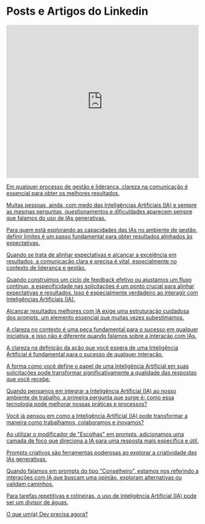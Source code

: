 # Posts e Artigos do Linkedin

<iframe src="https://www.linkedin.com/embed/feed/update/urn:li:share:7237079765172531203" height="400" width="100%" frameborder="0" allowfullscreen="" title="Publicação incorporada"></iframe>

[Em qualquer processo de gestão e liderança, clareza na comunicação é essencial para obter os melhores resultados.](https://www.linkedin.com/posts/davifma_completo-ou-complexo-activity-7236428604203520000-rp-v)

[Muitas pessoas, ainda, com medo das Inteligências Artificiais (IA) e sempre as mesmas perguntas, questionamentos e dificuldades aparecem sempre que falamos do uso de IAs generativas.](https://www.linkedin.com/posts/davifma_promptogithubio-activity-7235617325742194688-bvyd)

[Para quem está explorando as capacidades das IAs no ambiente de gestão, definir limites é um passo fundamental para obter resultados alinhados às expectativas.](https://www.linkedin.com/posts/davifma_limites-activity-7235255063101796352-Fqwd)

[Quando se trata de alinhar expectativas e alcançar a excelência em resultados, a comunicação clara e precisa é vital, especialmente no contexto de liderança e gestão.](https://www.linkedin.com/posts/davifma_exemplos-activity-7233847354255151104-3tf6)

[Quando construímos um ciclo de feedback efetivo ou ajustamos um fluxo contínuo, a especificidade nas solicitações é um ponto crucial para alinhar expectativas e resultados. Isso é especialmente verdadeiro ao interagir com Inteligências Artificiais (IA).](https://www.linkedin.com/posts/davifma_formato-activity-7232721996487245824-hfMH)

[Alcançar resultados melhores com IA exige uma estruturação cuidadosa dos prompts, um elemento essencial que muitas vezes subestimamos.](https://www.linkedin.com/posts/davifma_o-b%C3%A1sico-bem-feito-activity-7232355890983538691-wBRu)

[A clareza no contexto é uma peça fundamental para o sucesso em qualquer iniciativa, e isso não é diferente quando falamos sobre a interação com IAs.](https://www.linkedin.com/posts/davifma_contexto-activity-7231993469479604225-J7w6)

[A clareza na definição da ação que você espera de uma Inteligência Artificial é fundamental para o sucesso de qualquer interação.](https://www.linkedin.com/posts/davifma_a%C3%A7%C3%A3o-activity-7231631095518158851-S4ao)

[A forma como você define o papel de uma Inteligência Artificial em suas solicitações pode transformar significativamente a qualidade das respostas que você recebe.](https://www.linkedin.com/posts/davifma_papel-activity-7231268712949940224-wC6a)

[Quando pensamos em integrar a Inteligência Artificial (IA) ao nosso ambiente de trabalho, a primeira pergunta que surge é: como essa tecnologia pode melhorar nossas práticas e processos?](https://www.linkedin.com/posts/davifma_agilidade-transformaaexaetodigital-aiplanningpoker-activity-7230906282637950976-vIZo)

[Você já pensou em como a Inteligência Artifícial (IA) pode transformar a maneira como trabalhamos, colaboramos e inovamos?](https://www.linkedin.com/posts/davifma_tipos-de-prompts-e-agentes-activity-7230543894122291201-TA0T)

[Ao utilizar o modificador de "Escolhas" em prompts, adicionamos uma camada de foco que direciona a IA para uma resposta mais específica e útil.](https://www.linkedin.com/posts/davifma_criativo-activity-7229456761663967233-FfbT)

[Prompts criativos são ferramentas poderosas ao explorar a criatividade das IAs generativas.](https://www.linkedin.com/posts/davifma_criativo-activity-7229456761663967233-FfbT)

[Quando falamos em prompts do tipo "Conselheiro", estamos nos referindo a interações com IA que buscam uma opinião, exploram alternativas ou validam caminhos.](https://www.linkedin.com/posts/davifma_conselheiro-activity-7227665711358214144-6FAm)

[Para tarefas repetitivas e rotineiras, o uso de Inteligência Artificial (IA) pode ser um divisor de águas.](https://www.linkedin.com/posts/davifma_promptotipos-de-prompttarefeiromd-at-main-activity-7227310698031136770-xJLP)

[O que um(a) Dev precisa agora?](https://www.linkedin.com/posts/activity-7224088557248794624-BKFu)

